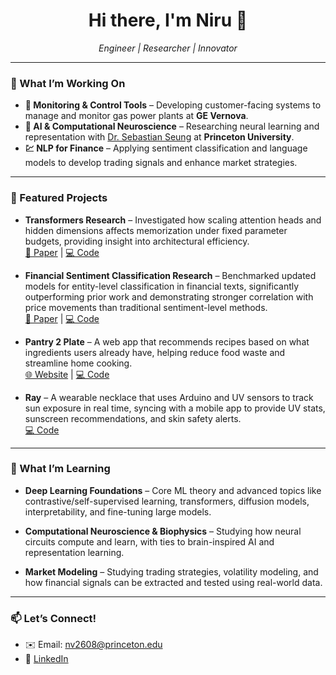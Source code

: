 <h1 align="center">Hi there, I'm Niru 👋</h1>

<p align="center">
  <em>Engineer | Researcher | Innovator</em>  
</p>

---

### 🔭 What I’m Working On

- **🧰 Monitoring & Control Tools** – Developing customer-facing systems to manage and monitor gas power plants at **GE Vernova**.
- **🧠 AI & Computational Neuroscience** – Researching neural learning and representation with [Dr. Sebastian Seung](https://pni.princeton.edu/people/h-sebastian-seung) at **Princeton University**.
- **💹 NLP for Finance** – Applying sentiment classification and language models to develop trading signals and enhance market strategies.

---

### 📌 Featured Projects

- **Transformers Research** – Investigated how scaling attention heads and hidden dimensions affects memorization under fixed parameter budgets, providing insight into architectural efficiency.  
  [📄 Paper](https://niruvk.github.io/Transformers_Research/Transformers_Research.pdf) | [💻 Code](https://github.com/niruvk/Transformers_Research)
  
- **Financial Sentiment Classification Research** – Benchmarked updated models for entity-level classification in financial texts, significantly outperforming prior work and demonstrating stronger correlation with price movements than traditional sentiment-level methods.  
  [📄 Paper](https://niruvk.github.io/FinEntity-Extension/FinEntity_Paper.pdf) | [💻 Code](https://github.com/niruvk/FinEntity-Extension)

- **Pantry 2 Plate** – A web app that recommends recipes based on what ingredients users already have, helping reduce food waste and streamline home cooking.  
  [🌐 Website](https://pantry-2-plate.onrender.com/) | [💻 Code](https://github.com/niruvk/Pantry_2_Plate)

- **Ray** – A wearable necklace that uses Arduino and UV sensors to track sun exposure in real time, syncing with a mobile app to provide UV stats, sunscreen recommendations, and skin safety alerts.  
  [💻 Code](https://github.com/niruvk/Ray)

---

### 🌱 What I’m Learning

- **Deep Learning Foundations** – Core ML theory and advanced topics like contrastive/self-supervised learning, transformers, diffusion models, interpretability, and fine-tuning large models.

- **Computational Neuroscience & Biophysics** – Studying how neural circuits compute and learn, with ties to brain-inspired AI and representation learning.

- **Market Modeling** – Studying trading strategies, volatility modeling, and how financial signals can be extracted and tested using real-world data.

---

### 📫 Let’s Connect!

- ✉️ Email: nv2608@princeton.edu
- 💼 [LinkedIn](https://www.linkedin.com/in/niruvk)   
